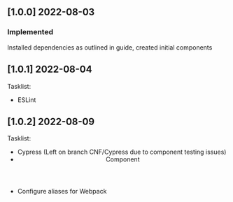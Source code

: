 ## [1.0.0] 2022-08-03
 ### Implemented
Installed dependencies as outlined in guide, created initial components

## [1.0.1] 2022-08-04
 Tasklist: 
  - ESLint  

## [1.0.2] 2022-08-09
 Tasklist:
  - Cypress (Left on branch CNF/Cypress due to component testing issues)
  - <Header /> Component
  - Configure aliases for Webpack
